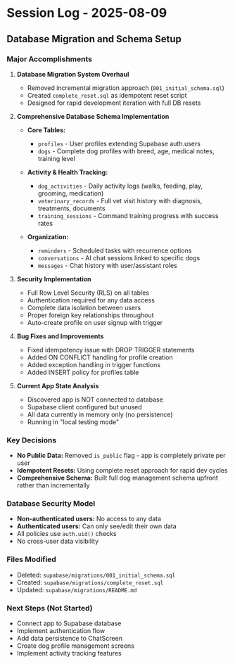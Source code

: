 # Session Log - 2025-08-09
## Database Migration and Schema Setup

### Major Accomplishments

1. **Database Migration System Overhaul**
   - Removed incremental migration approach (`001_initial_schema.sql`)
   - Created `complete_reset.sql` as idempotent reset script
   - Designed for rapid development iteration with full DB resets

2. **Comprehensive Database Schema Implementation**
   - **Core Tables:**
     - `profiles` - User profiles extending Supabase auth.users
     - `dogs` - Complete dog profiles with breed, age, medical notes, training level
   
   - **Activity & Health Tracking:**
     - `dog_activities` - Daily activity logs (walks, feeding, play, grooming, medication)
     - `veterinary_records` - Full vet visit history with diagnosis, treatments, documents
     - `training_sessions` - Command training progress with success rates
   
   - **Organization:**
     - `reminders` - Scheduled tasks with recurrence options
     - `conversations` - AI chat sessions linked to specific dogs
     - `messages` - Chat history with user/assistant roles

3. **Security Implementation**
   - Full Row Level Security (RLS) on all tables
   - Authentication required for any data access
   - Complete data isolation between users
   - Proper foreign key relationships throughout
   - Auto-create profile on user signup with trigger

4. **Bug Fixes and Improvements**
   - Fixed idempotency issue with DROP TRIGGER statements
   - Added ON CONFLICT handling for profile creation
   - Added exception handling in trigger functions
   - Added INSERT policy for profiles table

5. **Current App State Analysis**
   - Discovered app is NOT connected to database
   - Supabase client configured but unused
   - All data currently in memory only (no persistence)
   - Running in "local testing mode"

### Key Decisions

- **No Public Data:** Removed `is_public` flag - app is completely private per user
- **Idempotent Resets:** Using complete reset approach for rapid dev cycles
- **Comprehensive Schema:** Built full dog management schema upfront rather than incrementally

### Database Security Model

- **Non-authenticated users:** No access to any data
- **Authenticated users:** Can only see/edit their own data
- All policies use `auth.uid()` checks
- No cross-user data visibility

### Files Modified

- Deleted: `supabase/migrations/001_initial_schema.sql`
- Created: `supabase/migrations/complete_reset.sql`
- Updated: `supabase/migrations/README.md`

### Next Steps (Not Started)

- Connect app to Supabase database
- Implement authentication flow
- Add data persistence to ChatScreen
- Create dog profile management screens
- Implement activity tracking features